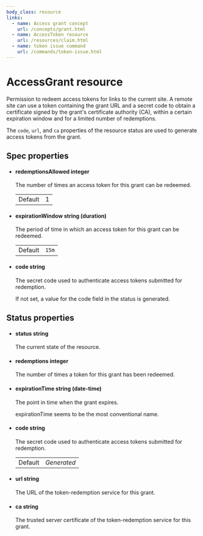 ```yaml
---
body_class: resource
links:
  - name: Access grant concept
    url: /concepts/grant.html
  - name: AccessToken resource
    url: /resources/claim.html
  - name: token issue command
    url: /commands/token-issue.html
---
```


# AccessGrant resource

<section>

Permission to redeem access tokens for links to the current
site.  A remote site can use a token containing the grant
URL and a secret code to obtain a certificate signed by the
grant's certificate authority (CA), within a certain
expiration window and for a limited number of redemptions.

The `code`, `url`, and `ca` properties of the resource
status are used to generate access tokens from the grant.

</section>

<section>

## Spec properties

- <h4 id="redemptionsallowed">redemptionsAllowed <span class="property-info">integer</span></h4>

  The number of times an access token for this grant can
  be redeemed.

  | | |
  |-|-|
  | Default | 1 |
  

- <h4 id="expirationwindow">expirationWindow <span class="property-info">string (duration)</span></h4>

  The period of time in which an access token for this
  grant can be redeemed.

  | | |
  |-|-|
  | Default | `15m` |
  

- <h4 id="code">code <span class="property-info">string</span></h4>

  

  The secret code used to authenticate access tokens
  submitted for redemption.
  
  If not set, a value for the code field in the status is
  generated.

</section>

<section>

## Status properties

- <h4 id="status">status <span class="property-info">string</span></h4>

  The current state of the resource.

  

- <h4 id="redemptions">redemptions <span class="property-info">integer</span></h4>

  The number of times a token for this grant has been
  redeemed.

  

- <h4 id="expirationtime">expirationTime <span class="property-info">string (date-time)</span></h4>

  The point in time when the grant expires.

  

  expirationTime seems to be the most conventional name.

- <h4 id="code">code <span class="property-info">string</span></h4>

  The secret code used to authenticate access tokens
  submitted for redemption.

  | | |
  |-|-|
  | Default | _Generated_ |
  

- <h4 id="url">url <span class="property-info">string</span></h4>

  The URL of the token-redemption service for this grant.

  

- <h4 id="ca">ca <span class="property-info">string</span></h4>

  The trusted server certificate of the token-redemption
  service for this grant.

  

</section>

